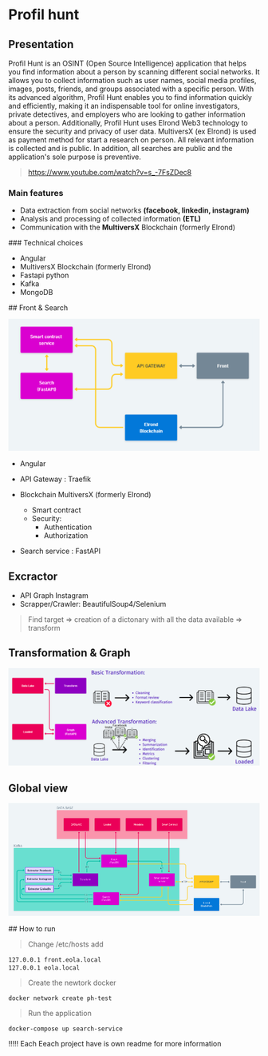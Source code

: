 # Profil hunt

## Presentation

Profil Hunt is an OSINT (Open Source Intelligence) application that helps you find information about a person by scanning different social networks. It allows you to collect information such as user names, social media profiles, images, posts, friends, and groups associated with a specific person. With its advanced algorithm, Profil Hunt enables you to find information quickly and efficiently, making it an indispensable tool for online investigators, private detectives, and employers who are looking to gather information about a person. Additionally, Profil Hunt uses Elrond Web3 technology to ensure the security and privacy of user data. MultiversX (ex Elrond) is used as payment method for start a research on person. All relevant information is collected and is public. In addition, all searches are public and the application's sole purpose is preventive.

> https://www.youtube.com/watch?v=s_-7FsZDec8

### Main features

- Data extraction from social networks **(facebook, linkedin, instagram)**
- Analysis and processing of collected information **(ETL)**
- Communication with the **MultiversX** Blockchain (formerly Elrond)

### Technical choices

- Angular 
- MultiversX Blockchain (formerly Elrond)
- Fastapi python
- Kafka
- MongoDB

## Front & Search

![alt text](front.png "Title")


- Angular
- API Gateway : Traefik
- Blockchain MultiversX (formerly Elrond)
    - Smart contract
    - Security:
        - Authentication
        - Authorization

- Search service : FastAPI

## Excractor 

- API Graph Instagram
- Scrapper/Crawler: BeautifulSoup4/Selenium

> Find target => creation of a dictonary with all the data available => transform

## Transformation & Graph

![alt text](transform.png "Title")


## Global view

![alt text](global.png "Title")


## How to run 

> Change /etc/hosts add
```
127.0.0.1 front.eola.local
127.0.0.1 eola.local
```
> Create the newtork docker
```
docker network create ph-test 
```

> Run the application 

```
docker-compose up search-service 
```

!!!!! Each Eeach project have is own readme for more information
